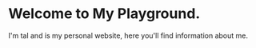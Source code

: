 # Welcome to My Playground.
I'm tal and is my personal website, here you'll find information about me.